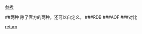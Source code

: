 [参考](https://blog.csdn.net/u011784767/article/details/76824822)

##两种
除了官方的两种，还可以自定义。
###RDB
###AOF
###对比




[return](README.md)